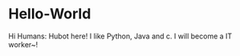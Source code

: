# Hello-World
Hi Humans:
      Hubot here! I like Python, Java and c.
      I will become a IT worker~!
